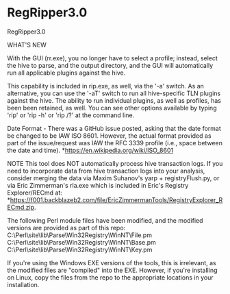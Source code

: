 # RegRipper3.0
 RegRipper3.0

WHAT'S NEW

With the GUI (rr.exe), you no longer have to select a profile; instead, select the
hive to parse, and the output directory, and the GUI will automatically run all 
applicable plugins against the hive.  

This capability is included in rip.exe, as well, via the '-a' switch.  As an 
alternative, you can use the '-aT' switch to run all hive-specific TLN plugins
against the hive.  The ability to run individual plugins, as well as profiles, 
has been been retained, as well.  You can see other options available by typing
'rip' or 'rip -h' or 'rip /?' at the command line.

Date Format - There was a GitHub issue posted, asking that the date format be 
changed to be IAW ISO 8601. However, the actual format provided as part of the 
issue/request was IAW the RFC 3339 profile (i.e., space between the date and 
time).
*https://en.wikipedia.org/wiki/ISO_8601

NOTE
This tool does NOT automatically process hive transaction logs.  If you need
to incorporate data from hive transaction logs into your analysis, consider merging
the data via Maxim Suhanov's yarp + registryFlush.py, or via Eric Zimmerman's rla.exe
which is included in Eric's Registry Explorer/RECmd at:
*https://f001.backblazeb2.com/file/EricZimmermanTools/RegistryExplorer_RECmd.zip.

The following Perl module files have been modified, and the modified versions are 
provided as part of this repo:
C:\Perl\site\lib\Parse\Win32Registry\WinNT\File.pm
C:\Perl\site\lib\Parse\Win32Registry\WinNT\Base.pm
C:\Perl\site\lib\Parse\Win32Registry\WinNT\Key.pm

If you're using the Windows EXE versions of the tools, this is irrelevant, as the 
modified files are "compiled" into the EXE.  However, if you're installing on Linux,
copy the files from the repo to the appropriate locations in your installation.
